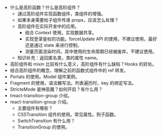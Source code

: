 * 什么是高阶函数？什么是高阶组件？
	- 通过高阶组件实现函数组件，类组件的增强。
	- 如果本身需要给子组件传递 props，应该怎么处理？
	- 高阶组件在实际开发中的应用。
		- 结合 Context 使用，实现数据共享。
		- 实现登录鉴权的功能。forceUpdate API 的使用，不建议使用，最好还是通过 state 来进行控制。
		- 测量页面渲染时间，其中使用的生命周期已经被废弃，不建议使用。
	- 知识补充：返回匿名类，类的属性 name。
* 高阶组件和 mixin 比较有什么意义，高阶组件有什么缺陷？Hooks 的好处。
* 结合高阶组件的概念，理解之前的函数式组件中的 ref 转发。
* Portals 的使用。Model 组件案例。
* Fragment 的使用，语法糖写法。列表遍历时，key 的绑定写法。
* StricteMode 是神恶魔？如何开启？有什么用？
* treact-transition-group 介绍。
* react-transition-group 介绍。
	- 主要组件有哪些？
	- CSSTransition 组件的使用。常见属性。狗子函数。
	- SwitchTransition 有什么用？
	- TransitionGroup 的使用。

